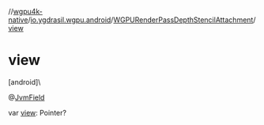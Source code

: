 //[wgpu4k-native](../../../index.md)/[io.ygdrasil.wgpu.android](../index.md)/[WGPURenderPassDepthStencilAttachment](index.md)/[view](view.md)

# view

[android]\

@[JvmField](https://kotlinlang.org/api/core/kotlin-stdlib/kotlin.jvm/-jvm-field/index.html)

var [view](view.md): Pointer?
